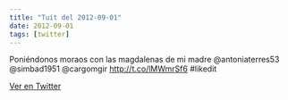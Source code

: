 ```yaml
---
title: "Tuit del 2012-09-01"
date: 2012-09-01
tags: [twitter]
---
```


Poniéndonos moraos con las magdalenas de mi madre @antoniaterres53 @simbad1951 @cargomgir http://t.co/lMWmrSf6 #likedit



[Ver en Twitter](https://twitter.com/i/web/status/241810104754786306)
